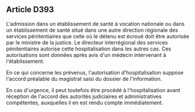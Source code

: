 Article D393
----
L'admission dans un établissement de santé à vocation nationale ou dans un
établissement de santé situé dans une autre direction régionale des services
pénitentiaires que celle où le détenu est écroué doit être autorisée par le
ministre de la justice. Le directeur interrégional des services pénitentiaires
autorise cette hospitalisation dans les autres cas. Ces autorisations sont
données après avis d'un médecin intervenant à l'établissement.

En ce qui concerne les prévenus, l'autorisation d'hospitalisation suppose
l'accord préalable du magistrat saisi du dossier de l'information.

En cas d'urgence, il peut toutefois être procédé à l'hospitalisation avant
réception de l'accord des autorités judiciaires et administratives compétentes,
auxquelles il en est rendu compte immédiatement.
